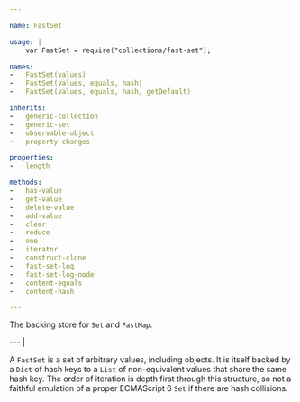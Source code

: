 ```yaml
---

name: FastSet

usage: |
    var FastSet = require("collections/fast-set");

names:
-   FastSet(values)
-   FastSet(values, equals, hash)
-   FastSet(values, equals, hash, getDefault)

inherits:
-   generic-collection
-   generic-set
-   observable-object
-   property-changes

properties:
-   length

methods:
-   has-value
-   get-value
-   delete-value
-   add-value
-   clear
-   reduce
-   one
-   iterator
-   construct-clone
-   fast-set-log
-   fast-set-log-node
-   content-equals
-   content-hash

---
```


The backing store for `Set` and `FastMap`.

--- |

A `FastSet` is a set of arbitrary values, including objects.
It is itself backed by a `Dict` of hash keys to a `List` of non-equivalent
values that share the same hash key.
The order of iteration is depth first through this structure, so not a faithful
emulation of a proper ECMAScript 6 `Set` if there are hash collisions.

